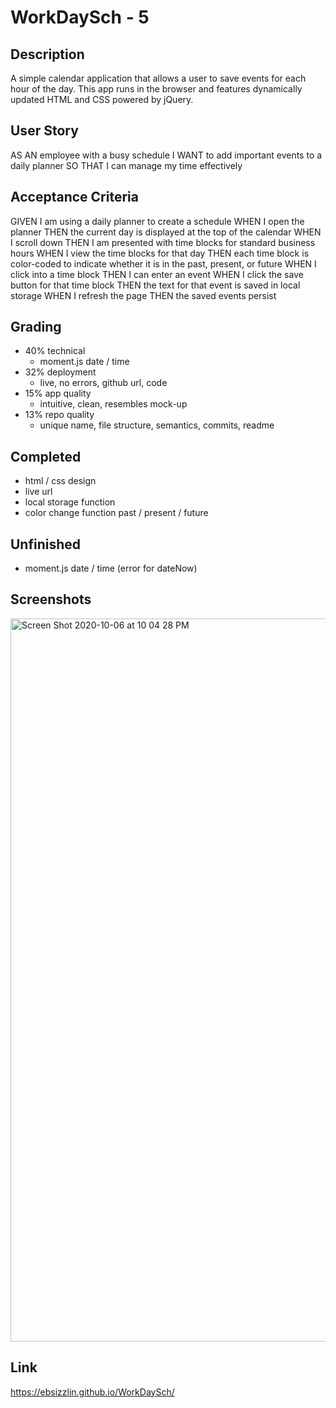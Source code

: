 # WorkDaySch - 5

## Description

A simple calendar application that allows a user to save events for each hour of the day. This app runs in the browser and features dynamically updated HTML and CSS powered by jQuery.

## User Story

AS AN employee with a busy schedule
I WANT to add important events to a daily planner
SO THAT I can manage my time effectively

## Acceptance Criteria

GIVEN I am using a daily planner to create a schedule
WHEN I open the planner
THEN the current day is displayed at the top of the calendar
WHEN I scroll down
THEN I am presented with time blocks for standard business hours
WHEN I view the time blocks for that day
THEN each time block is color-coded to indicate whether it is in the past, present, or future
WHEN I click into a time block
THEN I can enter an event
WHEN I click the save button for that time block
THEN the text for that event is saved in local storage
WHEN I refresh the page
THEN the saved events persist

## Grading

- 40% technical
  - moment.js date / time
- 32% deployment
  - live, no errors, github url, code
- 15% app quality
  - intuitive, clean, resembles mock-up
- 13% repo quality
  - unique name, file structure, semantics, commits, readme

## Completed

- html / css design
- live url
- local storage function
- color change function past / present / future

## Unfinished

- moment.js date / time (error for dateNow)

## Screenshots

<img width="1157" alt="Screen Shot 2020-10-06 at 10 04 28 PM" src="https://user-images.githubusercontent.com/70185995/95279143-edb4f580-081f-11eb-8dd7-3e9071619859.png">

## Link

https://ebsizzlin.github.io/WorkDaySch/
